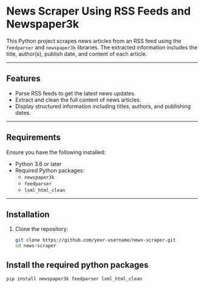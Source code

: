 # News Scraper Using RSS Feeds and Newspaper3k

This Python project scrapes news articles from an RSS feed using the `feedparser` and `newspaper3k` libraries. The extracted information includes the title, author(s), publish date, and content of each article.

---

## Features
- Parse RSS feeds to get the latest news updates.
- Extract and clean the full content of news articles.
- Display structured information including titles, authors, and publishing dates.

---

## Requirements
Ensure you have the following installed:
- Python 3.6 or later
- Required Python packages:
  - `newspaper3k`
  - `feedparser`
  - `lxml_html_clean`

---

## Installation

1. Clone the repository:
   ```bash
   git clone https://github.com/your-username/news-scraper.git
   cd news-scraper

## Install the required python packages
  ```bash
pip install newspaper3k feedparser lxml_html_clean
